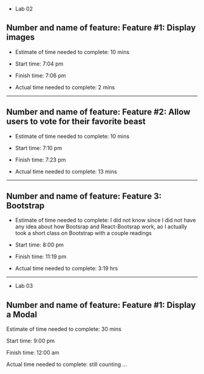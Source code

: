 * Lab 02
## Number and name of feature: Feature #1: Display images

* Estimate of time needed to complete: 10 mins

* Start time: 7:04 pm

* Finish time: 7:06 pm

* Actual time needed to complete: 2 mins
________________________________

## Number and name of feature: Feature #2: Allow users to vote for their favorite beast

* Estimate of time needed to complete: 10 mins

* Start time: 7:10 pm

* Finish time: 7:23 pm

* Actual time needed to complete: 13 mins
________________________________
## Number and name of feature: Feature 3: Bootstrap

* Estimate of time needed to complete: I did not know since I did not have any idea about how Bootsrap and React-Bootsrap work, ao I actually took a short class on Bootstrap with a couple readings

* Start time: 8:00 pm

* Finish time: 11:19 pm

* Actual time needed to complete: 3:19 hrs
--------------------------------
* Lab 03

## Number and name of feature: Feature #1: Display a Modal

Estimate of time needed to complete: 30 mins

Start time: 9:00 pm

Finish time: 12:00 am

Actual time needed to complete: still counting ...